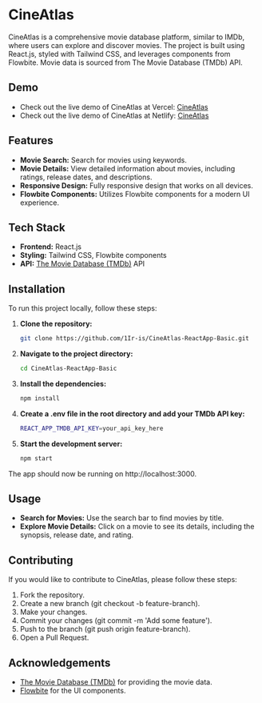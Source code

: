# CineAtlas

CineAtlas is a comprehensive movie database platform, similar to IMDb, where users can explore and discover movies. The project is built using React.js, styled with Tailwind CSS, and leverages components from Flowbite. Movie data is sourced from The Movie Database (TMDb) API.

## Demo

- Check out the live demo of CineAtlas at Vercel: [CineAtlas](https://cineatlas.vercel.app/)
- Check out the live demo of CineAtlas at Netlify: [CineAtlas](https://cineatlas.netlify.app/)

## Features

- **Movie Search:** Search for movies using keywords.
- **Movie Details:** View detailed information about movies, including ratings, release dates, and descriptions.
- **Responsive Design:** Fully responsive design that works on all devices.
- **Flowbite Components:** Utilizes Flowbite components for a modern UI experience.

## Tech Stack

- **Frontend:** React.js
- **Styling:** Tailwind CSS, Flowbite components
- **API:** [The Movie Database (TMDb)](https://www.themoviedb.org/) API

## Installation

To run this project locally, follow these steps:

1. **Clone the repository:**
   ```bash
   git clone https://github.com/1Ir-is/CineAtlas-ReactApp-Basic.git

2. **Navigate to the project directory:**
   ```bash
   cd CineAtlas-ReactApp-Basic
   
3. **Install the dependencies:**
   ```bash
   npm install

4. **Create a .env file in the root directory and add your TMDb API key:**
   ```bash
   REACT_APP_TMDB_API_KEY=your_api_key_here

5. **Start the development server:**
   ```bash
   npm start
  The app should now be running on http://localhost:3000.

## Usage
- **Search for Movies:** Use the search bar to find movies by title.
- **Explore Movie Details:** Click on a movie to see its details, including the synopsis, release date, and rating.

## Contributing
If you would like to contribute to CineAtlas, please follow these steps:
1. Fork the repository.
2. Create a new branch (git checkout -b feature-branch).
3. Make your changes.
4. Commit your changes (git commit -m 'Add some feature').
5. Push to the branch (git push origin feature-branch).
6. Open a Pull Request.

## Acknowledgements 
- [The Movie Database (TMDb)](https://www.themoviedb.org/) for providing the movie data.
- [Flowbite](https://flowbite.com/) for the UI components.
